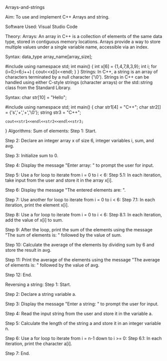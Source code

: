 Arrays-and-strings


Aim:
To use and implement C++ Arrays and string.

Software Used:
Visual Studio Code

Theory:
Arrays:
An array in C++ is a collection of elements of the same data type, stored in contiguous memory locations. Arrays provide a way to store multiple values under a single variable name, accessible via an index.

Syntax:
data_type array_name[array_size];

#include<iostream>
using namespace std;
int main()
{
    int x[6] = {1,4,7,8,3,9};
    int i;
    for (i=0;i<6;i++)
    {
        cout<<x[i]<<endl;
    }
}
Strings:
In C++, a string is an array of characters terminated by a null character ('\0'). Strings in C++ can be handled using either C-style strings (character arrays) or the std::string class from the Standard Library.

Syntax:
char str[10] = "Hello";

#include<iostream>
using namespace std;
int main()
{
    char str1[4] = "C++";
    char str2[] = {'s','+','+','\0'};
    string str3 = "C++";

    cout<<str1<<endl<<str2<<endl<<str3;
}
Algorithms:
Sum of elements:
Step 1: Start.

Step 2: Declare an integer array x of size 6, integer variables i, sum, and avg.

Step 3: Initialize sum to 0.

Step 4: Display the message "Enter array: " to prompt the user for input.

Step 5: Use a for loop to iterate from i = 0 to i < 6:
Step 5.1: In each iteration, take input from the user and store it in the array x[i].

Step 6: Display the message "The entered elements are: ".

Step 7: Use another for loop to iterate from i = 0 to i < 6:
Step 7.1: In each iteration, print the element x[i].

Step 8: Use a for loop to iterate from i = 0 to i < 6:
Step 8.1: In each iteration, add the value of x[i] to sum.

Step 9: After the loop, print the sum of the elements using the message "The sum of elements is: " followed by the value of sum.

Step 10: Calculate the average of the elements by dividing sum by 6 and store the result in avg.

Step 11: Print the average of the elements using the message "The average of elements is: " followed by the value of avg.

Step 12: End.

Reversing a string:
Step 1: Start.

Step 2: Declare a string variable a.

Step 3: Display the message "Enter a string: " to prompt the user for input.

Step 4: Read the input string from the user and store it in the variable a.

Step 5: Calculate the length of the string a and store it in an integer variable n.

Step 6: Use a for loop to iterate from i = n-1 down to i >= 0:
Step 6.1: In each iteration, print the character a[i].

Step 7: End.
